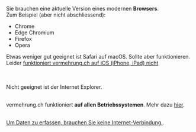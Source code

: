 Sie brauchen eine aktuelle Version eines modernen **Browsers**.<br/>
Zum Beispiel (aber nicht abschliessend):

- Chrome
- Edge Chromium
- Firefox
- Opera

Etwas weniger gut geeignet ist Safari auf macOS. Sollte aber funktionieren. Leider [funktioniert vermehrung.ch auf iOS (iPhone, iPad) nicht](/ios)<br/><br/><br/>

Nicht geeignet ist der Internet Explorer.<br/><br/>

vermehrung.ch funktioniert **auf allen Betriebssystemen**. Mehr dazu [hier](/pwa).<br/><br/>

[Um Daten zu erfassen, brauchen Sie keine Internet-Verbindung.](/offline).
